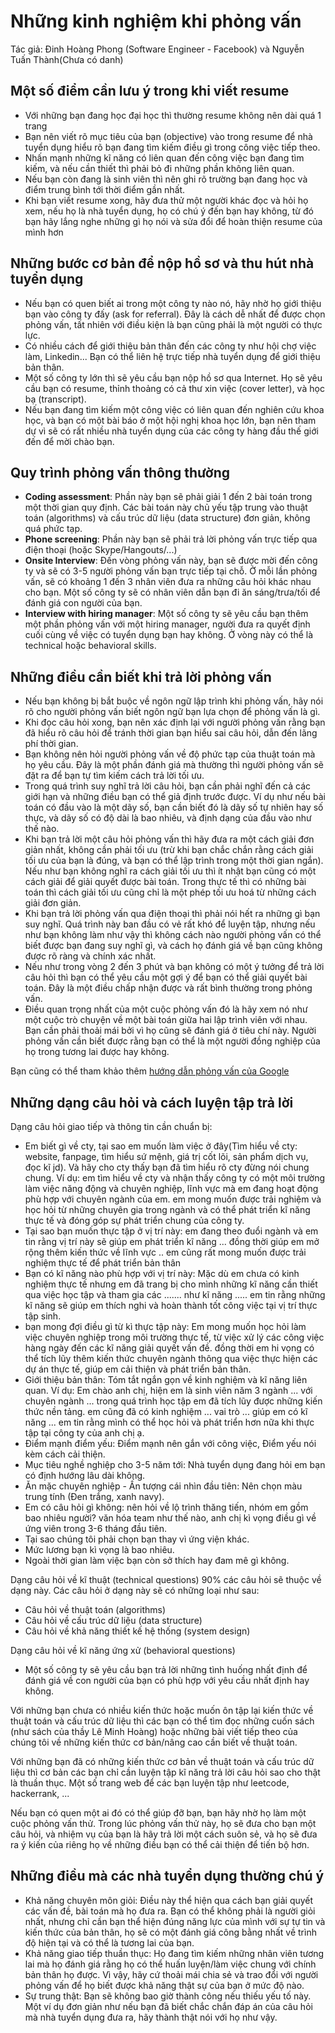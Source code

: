 Những kinh nghiệm khi phỏng vấn
===============================

Tác giả: Đinh Hoàng Phong (Software Engineer - Facebook) và Nguyễn Tuấn Thành(Chưa có danh)

Một số điểm cần lưu ý trong khi viết resume
----------------------------------------------------------------------------------------------------------------------------------------------------------------------------------------------------

-   Với những bạn đang học đại học thì thường resume không nên dài quá 1 trang
-   Bạn nên viết rõ mục tiêu của bạn (objective) vào trong resume để nhà tuyển dụng hiểu rõ bạn đang tìm kiếm điều gì trong công việc tiếp theo.
-   Nhấn mạnh những kĩ năng có liên quan đến công việc bạn đang tìm kiếm, và nếu cần thiết thì phải bỏ đi những phần không liên quan.
-   Nếu bạn còn đang là sinh viên thì nên ghi rõ trường bạn đang học và điểm trung bình tới thời điểm gần nhất.
-   Khi bạn viết resume xong, hãy đưa thử một người khác đọc và hỏi họ xem, nếu họ là nhà tuyển dụng, họ có chú ý đến bạn hay không, từ đó bạn hãy lắng nghe những gì họ nói và sửa đổi để hoàn thiện resume của mình hơn


Những bước cơ bản để nộp hồ sơ và thu hút nhà tuyển dụng
--------------------------------------------------------------------------------------------------------------------------------------------------------------

-   Nếu bạn có quen biết ai trong một công ty nào nó, hãy nhờ họ giới thiệu bạn vào công ty đấy (ask for referral). Đây là cách dễ nhất để được chọn phỏng vấn, tất nhiên với điều kiện là bạn cũng phải là một người có thực lực.
-   Có nhiều cách để giới thiệu bản thân đến các công ty như hội chợ việc làm, Linkedin... Bạn có thể liên hệ trực tiếp nhà tuyển dụng để giới thiệu bản thân.
-   Một số công ty lớn thì sẽ yêu cầu bạn nộp hồ sơ qua Internet. Họ sẽ yêu cầu bạn có resume, thỉnh thoảng có cả thư xin việc (cover letter), và học bạ (transcript).
-   Nếu bạn đang tìm kiếm một công việc có liên quan đến nghiên cứu khoa học, và bạn có một bài báo ở một hội nghị khoa học lớn, bạn nên tham dự vì sẽ có rất nhiều nhà tuyển dụng của các công ty hàng đầu thế giới đến để mời chào bạn.

Quy trình phỏng vấn thông thường
--------------------------------------------------------------------------------------------------------------------------------------------------------------

-   **Coding assessment**: Phần này bạn sẽ phải giải 1 đến 2 bài toán trong một thời gian quy định. Các bài toán này chủ yếu tập trung vào thuật toán (algorithms) và cấu trúc dữ liệu (data structure) đơn giản, không quá phức tạp.
-   **Phone screening**: Phần này bạn sẽ phải trả lời phỏng vấn trực tiếp qua điện thoại (hoặc Skype/Hangouts/...)
-   **Onsite Interview**: Đến vòng phỏng vấn này, bạn sẽ được mời đến công ty và sẽ có 3-5 người phỏng vấn bạn trực tiếp tại chỗ. Ở mỗi lần phỏng vấn, sẽ có khoảng 1 đến 3 nhân viên đưa ra những câu hỏi khác nhau cho bạn. Một số công ty sẽ có nhân viên dẫn bạn đi ăn sáng/trưa/tối để đánh giá con người của bạn.
-   **Interview with hiring manager**: Một số công ty sẽ yêu cầu bạn thêm một phần phỏng vấn với một hiring manager, người đưa ra quyết định cuối cùng về việc có tuyển dụng bạn hay không. Ở vòng này có thể là technical hoặc behavioral skills.

Những điều cần biết khi trả lời phỏng vấn
--------------------------------------------------------------------------------------------------------------------------------------------------------------------------------------------------------------

-   Nếu bạn không bị bắt buộc về ngôn ngữ lập trình khi phỏng vấn, hãy nói rõ cho người phỏng vấn biết ngôn ngữ bạn lựa chọn để phỏng vấn là gì.
-   Khi đọc câu hỏi xong, bạn nên xác định lại với người phỏng vấn rằng bạn đã hiểu rõ câu hỏi để tránh thời gian bạn hiểu sai câu hỏi, dẫn đến lãng phí thời gian.
-   Bạn không nên hỏi người phỏng vấn về độ phức tạp của thuật toán mà họ yêu cầu. Đây là một phần đánh giá mà thường thì người phỏng vấn sẽ đặt ra để bạn tự tìm kiếm cách trả lời tối ưu.
-   Trong quá trình suy nghĩ trả lời câu hỏi, bạn cần phải nghĩ đến cả các giới hạn và những điều bạn có thể giả định trước được. Ví dụ như nếu bài toán có đầu vào là một dãy số, bạn cần biết đó là dãy số tự nhiên hay số thực, và dãy số có độ dài là bao nhiêu, và định dạng của đầu vào như thế nào.
-   Khi bạn trả lời một câu hỏi phỏng vấn thì hãy đưa ra một cách giải đơn giản nhất, không cần phải tối ưu (trừ khi bạn chắc chắn rằng cách giải tối ưu của bạn là đúng, và bạn có thể lập trình trong một thời gian ngắn). Nếu như bạn không nghĩ ra cách giải tối ưu thì ít nhật bạn cũng có một cách giải để giải quyết được bài toán. Trong thực tế thì có những bài toán thì cách giải tối ưu cũng chỉ là một phép tối ưu hoá từ những cách giải đơn giản.
-   Khi bạn trả lời phỏng vấn qua điện thoại thì phải nói hết ra những gì bạn suy nghĩ. Quá trình này ban đầu có vẻ rất khó để luyện tập, nhưng nếu như bạn không làm như vậy thì không cách nào người phỏng vấn có thể biết được bạn đang suy nghĩ gì, và cách họ đánh giá về bạn cũng không được rõ ràng và chính xác nhất.
-   Nếu như trong vòng 2 đến 3 phút và bạn không có một ý tưởng để trả lời câu hỏi thì bạn có thể yêu cầu một gợi ý để bạn có thể giải quyết bài toán. Đây là một điều chấp nhận được và rất bình thường trong phỏng vấn.
-   Điều quan trọng nhất của một cuộc phỏng vấn đó là hãy xem nó như một cuộc trò chuyện về một bài toán giữa hai lập trình viên với nhau. Bạn cần phải thoải mái bởi vì họ cũng sẽ đánh giá ở tiêu chí này. Người phỏng vấn cần biết được rằng bạn có thể là một người đồng nghiệp của họ trong tương lai được hay không.

Bạn cũng có thể tham khảo thêm [hướng dẫn phỏng vấn của Google](https://www.youtube.com/watch?time_continue=1&v=oWbUtlUhwa8)

Những dạng câu hỏi và cách luyện tập trả lời
----------------------------------------------------------------------------------------------------------------------------------------------------------------------------------------------------------------------
Dạng câu hỏi giao tiếp và thông tin cần chuẩn bị:

- Em biết gì về cty, tại sao em muốn làm việc ở đây(Tìm hiểu về cty: website, fanpage, tìm hiểu sứ mệnh, giá trị cốt lõi, sản phẩm dịch vụ, đọc kĩ jd). Và hãy cho cty thấy bạn đã tìm hiểu rõ cty đừng nói chung chung.
  Ví dụ: em tìm hiểu về cty và nhận thấy công ty có một môi trường làm việc năng động và chuyên nghiệp, lĩnh vực mà em đang hoạt động phù hợp với chuyên ngành của em. em mong muốn được trải nghiệm và học hỏi từ những chuyên gia trong ngành và có thể phát triển kĩ năng thực tế và đóng góp sự phát triển chung của công ty.
- Tại sao bạn muốn thực tập ở vị trí này: em đang theo đuổi ngành và em tin rằng vị trí này sẽ giúp em phát triển kĩ năng ... đồng thời giúp em mở rộng thêm kiến thức về lĩnh vực .. em cũng rất mong muốn  được trải nghiệm thực tế để phát triển bản thân
- Bạn có kĩ năng nào phù hợp với vị trí này: Mặc dù em chưa có kinh nghiệm thực tế nhưng em đã trang bị cho mình những kĩ năng cần thiết qua việc học tập và tham gia các ....... như kĩ năng ..... em tin rằng những kĩ năng sẽ giúp em thích nghi và hoàn thành tốt công việc tại vị trí thực tập sinh.
- bạn mong đợi điều gì từ kì thực tập này: Em mong muốn học hỏi làm việc chuyên nghiệp trong môi trường thực tế, từ việc xử lý các công việc hàng ngày đến các kĩ năng giải quyết vấn đề. đồng thời em hi vọng có thể tích lũy thêm kiến thức chuyên ngành thông qua việc thực hiện các dự án thực tế, giúp em cải thiện và phát triển bản thân.
- Giới thiệu bản thân: Tóm tắt ngắn gọn về kinh nghiệm và kĩ năng liên quan.
  Ví dụ: Em chào anh chị, hiện em là sinh viên năm 3 ngành ... với chuyên ngành ... trong quá trình học tập em đã tích lũy được những kiến thức nền tảng. em cũng đã có kinh nghiệm ... vai trò ... giúp em có kĩ năng ... em tin rằng mình có thể học hỏi và phát triển hơn nữa khi thực tập tại công ty của anh chị ạ.
- Điểm mạnh điểm yếu: Điểm mạnh nên gắn với công việc, Điểm yếu nói kèm cách cải thiện.
- Mục tiêu nghề nghiệp cho 3-5 năm tới: Nhà tuyển dụng đang hỏi em bạn có định hướng lâu dài không.
- Ăn mặc chuyên nghiệp - Ấn tượng cái nhìn đầu tiên: Nên chọn màu trung tính (Đen trắng, xanh navy).
- Em có câu hỏi gì không: nên hỏi về lộ trình thăng tiến, nhóm em gồm bao nhiêu người? văn hóa team như thế nào, anh chị kì vọng điều gì về ứng viên trong 3-6 tháng đầu tiên.
- Tại sao chúng tôi phải chọn bạn thay vì ứng viện khác.
- Mức lương bạn kì vọng là bao nhiêu.
- Ngoài thời gian làm việc bạn còn sở thích hay đam mê gì không.

Dạng câu hỏi về kĩ thuật (technical questions) 90% các câu hỏi sẽ thuộc về dạng này. Các câu hỏi ở dạng này sẽ có những loại như sau:

-   Câu hỏi về thuật toán (algorithms)
-   Câu hỏi về cấu trúc dữ liệu (data structure)
-   Câu hỏi về khả năng thiết kế hệ thống (system design)

Dạng câu hỏi về kĩ năng ứng xử (behavioral questions)

-   Một số công ty sẽ yêu cầu bạn trả lời những tình huống nhất định để đánh giá về con người của bạn có phù hợp với yêu cầu nhất định hay không.

Với những bạn chưa có nhiều kiến thức hoặc muốn ôn tập lại kiến thức về thuật toán và cấu trúc dữ liệu thì các bạn có thể tìm đọc những cuốn sách (như sách của thầy Lê Minh Hoàng) hoặc những bài viết tiếp theo của chúng tôi về những kiến thức cơ bản/nâng cao cần biết về thuật toán.

Với những bạn đã có những kiến thức cơ bản về thuật toán và cấu trúc dữ liệu thì cơ bản các bạn chỉ cần luyện tập kĩ năng trả lời câu hỏi sao cho thật là thuần thục. Một số trang web để các bạn luyện tập như leetcode, hackerrank, ...

Nếu bạn có quen một ai đó có thể giúp đỡ bạn, bạn hãy nhờ họ làm một cuộc phỏng vấn thử. Trong lúc phỏng vấn thử này, họ sẽ đưa cho bạn một câu hỏi, và nhiệm vụ của bạn là hãy trả lời một cách suôn sẻ, và họ sẽ đưa ra ý kiến của riêng họ về những điều bạn có thể cải thiện để tiến bộ hơn.

Những điều mà các nhà tuyển dụng thường chú ý
----------------------------------------------------------------------------------------------------------------------------------------------------------------------------------------------------------------------------

-   Khả năng chuyên môn giỏi: Điều này thể hiện qua cách bạn giải quyết các vấn đề, bài toán mà họ đưa ra. Bạn có thể không phải là người giỏi nhất, nhưng chỉ cần bạn thể hiện đúng năng lực của mình với sự tự tin và kiến thức của bản thân, họ sẽ có một đánh giá công bằng nhất về trình độ hiện tại và có thể là tương lai của bạn.
-   Khả năng giao tiếp thuần thục: Họ đang tìm kiếm những nhân viên tương lai mà họ đánh giá rằng họ có thể huấn luyện/làm việc chung với chính bản thân họ được. Vì vậy, hãy cứ thoải mái chia sẻ và trao đổi với người phỏng vấn để họ biết được khả năng thật sự của bạn ở mức độ nào.
-   Sự trung thật: Bạn sẽ không bao giờ thành công nếu thiếu yếu tố này. Một ví dụ đơn giản như nếu bạn đã biết chắc chắn đáp án của câu hỏi mà nhà tuyển dụng đưa ra, hãy thành thật nói với họ như vậy.

